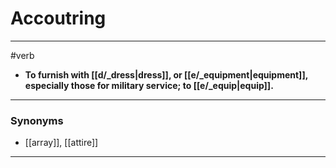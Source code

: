 # Accoutring
---
#verb
- **To furnish with [[d/_dress|dress]], or [[e/_equipment|equipment]], especially those for military service; to [[e/_equip|equip]].**
---
### Synonyms
- [[array]], [[attire]]
---
